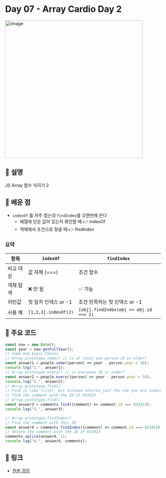 # Day 07 - Array Cardio Day 2

<img width="445" alt="image" src="https://github.com/user-attachments/assets/500f58a3-8974-48f0-8c5c-d07931541c32" />

## 📖 설명

JS Array 함수 익히기 2


## 📌 배운 점
- `indexOf` 를 자주 썼는데 `findIndex`를 오랜만에 쓴다
  - 배열에 단순 값이 있는지 확인할 때 👉 indexOf
  - 객체에서 조건으로 찾을 때 👉 findIndex
### 요약
| 항목    | `indexOf`            | `findIndex`                            |
| ----- | -------------------- | -------------------------------------- |
| 비교 대상 | 값 자체 (===)           | 조건 함수                                  |
| 객체 탐색 | ❌ 안 됨                | ✅ 가능                                   |
| 리턴값   | 첫 일치 인덱스 or -1       | 조건 만족하는 첫 인덱스 or -1                    |
| 사용 예  | `[1,2,3].indexOf(2)` | `[obj].findIndex(obj => obj.id === 2)` |

## 🧩 주요 코드
```js
const now = new Date();
const year = now.getFullYear();
// Some and Every Checks
// Array.prototype.some() // is at least one person 19 or older?
const answer1 = people.some((person) => year - person.year > 18);
console.log("1.", answer1);
// Array.prototype.every() // is everyone 19 or older?
const answer2 = people.every((person) => year - person.year > 18);
console.log("2.", answer2);
// Array.prototype.find()
// Find is like filter, but instead returns just the one you are looking for
// find the comment with the ID of 823423
// Array.prototype.find()
const answer3 = comments.find((comment) => comment.id === 823423);
console.log("3.", answer3);

// Array.prototype.findIndex()
// Find the comment with this ID
const answer4 = comments.findIndex((comment) => comment.id === 823423);
// delete the comment with the ID of 823423
comments.splice(answer4, 1);
console.log("4.", answer4, comments);
```


## 🔗 링크
- [원본 강의](https://courses.wesbos.com/account/access/68525af9003a1d49a04fd4c6/view/194130101)

